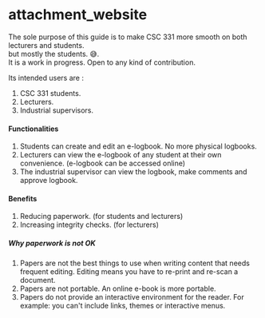 # attachment_website
The sole purpose of this guide is to make CSC 331 more smooth on both lecturers and students.\
but mostly the students. 😅.\
It is a work in progress. Open to any kind of contribution.

Its intended users are :
1. CSC 331 students.
2. Lecturers.
3. Industrial supervisors.


#### Functionalities
1. Students can create and edit an e-logbook. No more physical logbooks.
2. Lecturers can view the e-logbook of any student at their own convenience. (e-logbook can be accessed online)
3. The industrial supervisor can view the logbook, make comments and approve logbook.

#### Benefits
1. Reducing paperwork. (for students and lecturers)
2. Increasing integrity checks. (for lecturers)

##### Why paperwork is not OK
1. Papers are not the best things to use when writing content that needs frequent editing. Editing means you have to re-print and re-scan a document.
2. Papers are not portable. An online e-book is more portable.
3. Papers do not provide an interactive environment for the reader. For example: you can't include links, themes or interactive menus. 

